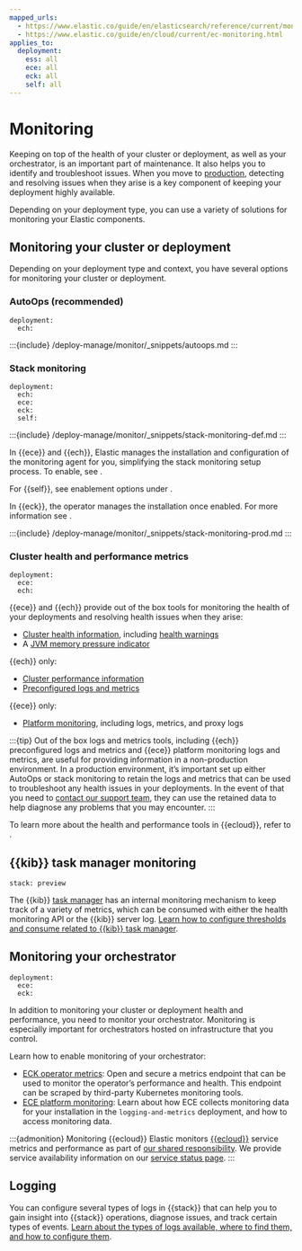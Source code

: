 ```yaml
---
mapped_urls:
  - https://www.elastic.co/guide/en/elasticsearch/reference/current/monitor-elasticsearch-cluster.html
  - https://www.elastic.co/guide/en/cloud/current/ec-monitoring.html
applies_to:
  deployment:
    ess: all
    ece: all
    eck: all
    self: all
---
```


# Monitoring

Keeping on top of the health of your cluster or deployment, as well as your orchestrator, is an important part of maintenance. It also helps you to identify and troubleshoot issues. When you move to [production](/deploy-manage/production-guidance.md), detecting and resolving issues when they arise is a key component of keeping your deployment highly available.

Depending on your deployment type, you can use a variety of solutions for monitoring your Elastic components.

## Monitoring your cluster or deployment

Depending on your deployment type and context, you have several options for monitoring your cluster or deployment.

### AutoOps (recommended)

```{applies_to}
deployment:
  ech:
```

:::{include} /deploy-manage/monitor/_snippets/autoops.md
:::

### Stack monitoring

```{applies_to}
deployment:
  ech:
  ece:
  eck:
  self:
```

:::{include} /deploy-manage/monitor/_snippets/stack-monitoring-def.md
:::

In {{ece}} and {{ech}}, Elastic manages the installation and configuration of the monitoring agent for you, simplifying the stack monitoring setup process. To enable, see [](/deploy-manage/monitor/stack-monitoring/ece-ech-stack-monitoring).

For {{self}}, see enablement options under [](/deploy-manage/monitor/stack-monitoring/elasticsearch-monitoring-self-managed.md).

In {{eck}}, the operator manages the installation once enabled. For more information see [](/deploy-manage/monitor/stack-monitoring/eck-stack-monitoring).

:::{include} /deploy-manage/monitor/_snippets/stack-monitoring-prod.md
:::

### Cluster health and performance metrics

```{applies_to}
deployment:
  ece:
  ech:
```

{{ece}} and {{ech}} provide out of the box tools for monitoring the health of your deployments and resolving health issues when they arise: 

* [Cluster health information](/deploy-manage/monitor/cloud-health-perf.md#ec-es-cluster-health), including [health warnings](/deploy-manage/monitor/cloud-health-perf.md#ec-es-health-warnings)
* A [JVM memory pressure indicator](/deploy-manage/monitor/ec-memory-pressure.md)

{{ech}} only:
* [Cluster performance information](/deploy-manage/monitor/access-performance-metrics-on-elastic-cloud.md)
* [Preconfigured logs and metrics](/deploy-manage/monitor/cloud-health-perf.md#ec-es-health-preconfigured)

{{ece}} only:
* [Platform monitoring](/deploy-manage/monitor/orchestrators/ece-platform-monitoring.md), including logs, metrics, and proxy logs

:::{tip}
Out of the box logs and metrics tools, including {{ech}} preconfigured logs and metrics and {{ece}} platform monitoring logs and metrics, are useful for providing information in a non-production environment. In a production environment, it’s important set up either AutoOps or stack monitoring to retain the logs and metrics that can be used to troubleshoot any health issues in your deployments. In the event of that you need to [contact our support team](/troubleshoot/index.md#contact-us), they can use the retained data to help diagnose any problems that you may encounter.
:::

To learn more about the health and performance tools in {{ecloud}}, refer to [](/deploy-manage/monitor/cloud-health-perf.md).

## {{kib}} task manager monitoring

```{applies_to}
stack: preview
```
The {{kib}} [task manager](/deploy-manage/distributed-architecture/kibana-tasks-management.md) has an internal monitoring mechanism to keep track of a variety of metrics, which can be consumed with either the health monitoring API or the {{kib}} server log. [Learn how to configure thresholds and consume related to {{kib}} task manager](/deploy-manage/monitor/kibana-task-manager-health-monitoring.md).

## Monitoring your orchestrator
```{applies_to}
deployment:
  ece:
  eck:
```

In addition to monitoring your cluster or deployment health and performance, you need to monitor your orchestrator. Monitoring is especially important for orchestrators hosted on infrastructure that you control.

Learn how to enable monitoring of your orchestrator:

* [ECK operator metrics](/deploy-manage/monitor/orchestrators/eck-metrics-configuration.md): Open and secure a metrics endpoint that can be used to monitor the operator’s performance and health. This endpoint can be scraped by third-party Kubernetes monitoring tools.
* [ECE platform monitoring](/deploy-manage/monitor/orchestrators/ece-platform-monitoring.md): Learn about how ECE collects monitoring data for your installation in the `logging-and-metrics` deployment, and how to access monitoring data.

:::{admonition} Monitoring {{ecloud}}
Elastic monitors [{{ecloud}}](/deploy-manage/deploy/elastic-cloud.md) service metrics and performance as part of [our shared responsibility](https://www.elastic.co/cloud/shared-responsibility). We provide service availability information on our [service status page](/deploy-manage/cloud-organization/service-status.md).
:::

## Logging

You can configure several types of logs in {{stack}} that can help you to gain insight into {{stack}} operations, diagnose issues, and track certain types of events. [Learn about the types of logs available, where to find them, and how to configure them](/deploy-manage/monitor/logging-configuration.md).

